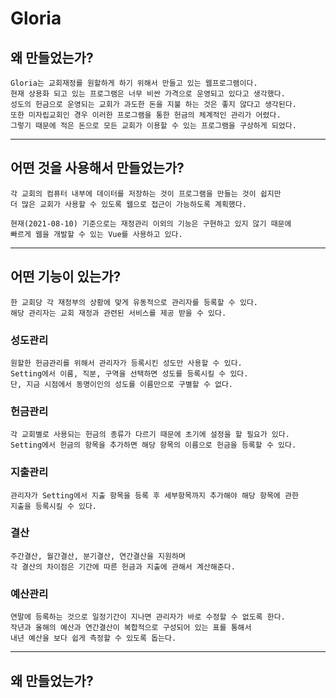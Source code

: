 # Gloria

## 왜 만들었는가?

    Gloria는 교회재정를 원할하게 하기 위해서 만들고 있는 웹프로그램이다.
    현재 상용화 되고 있는 프로그램은 너무 비싼 가격으로 운영되고 있다고 생각했다.
    성도의 헌금으로 운영되는 교회가 과도한 돈을 지불 하는 것은 좋지 않다고 생각된다.
    또한 미자립교회인 경우 이러한 프로그램을 통한 헌금의 체계적인 관리가 어렸다.
    그렇기 때문에 적은 돈으로 모든 교회가 이용할 수 있는 프로그램을 구상하게 되었다.

---

## 어떤 것을 사용해서 만들었는가?

    각 교회의 컴퓨터 내부에 데이터를 저장하는 것이 프로그램을 만들는 것이 쉽지만
    더 많은 교회가 사용할 수 있도록 웹으로 접근이 가능하도록 계획했다.

    현재(2021-08-10) 기준으로는 재정관리 이외의 기능은 구현하고 있지 않기 때문에
    빠르게 웹을 개발할 수 있는 Vue를 사용하고 있다.

---

## 어떤 기능이 있는가?

    한 교회당 각 재정부의 상황에 맞게 유동적으로 관리자를 등록할 수 있다.
    해당 관리자는 교회 재정과 관련된 서비스를 제공 받을 수 있다.

### 성도관리

    원할한 헌금관리를 위해서 관리자가 등록시킨 성도만 사용할 수 있다.
    Setting에서 이름, 직분, 구역을 선택하면 성도를 등록시킬 수 있다.
    단, 지금 시점에서 동명이인의 성도를 이름만으로 구별할 수 없다.

### 헌금관리

    각 교회별로 사용되는 헌금의 종류가 다르기 때문에 초기에 설정을 할 필요가 있다.
    Setting에서 헌금의 항목을 추가하면 해당 항목의 이름으로 헌금을 등록할 수 있다.

### 지출관리

    관리자가 Setting에서 지출 항목을 등록 후 세부항목까지 추가해야 해당 항목에 관한
    지출을 등록시킬 수 있다.

### 결산

    주간결산, 월간결산, 분기결산, 연간결산을 지원하며
    각 결산의 차이점은 기간에 따른 헌금과 지출에 관해서 계산해준다.

### 예산관리

    연말에 등록하는 것으로 일정기간이 지나면 관리자가 바로 수정할 수 없도록 한다.
    작년과 올해의 예산과 연간결산이 복합적으로 구성되어 있는 표를 통해서
    내년 예산을 보다 쉽게 측정할 수 있도록 돕는다.

---

## 왜 만들었는가?
